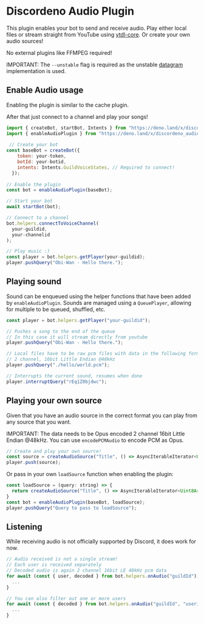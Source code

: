 # Discordeno Audio Plugin

This plugin enables your bot to send and receive audio.
Play either local files or stream straight from YouTube using [ytdl-core](https://github.com/DjDeveloperr/ytdl_core).
Or create your own audio sources!

No external plugins like FFMPEG required!

IMPORTANT: The `--unstable` flag is required as the unstable [datagram](https://doc.deno.land/deno/unstable/~/Deno.listenDatagram) implementation is used.

## Enable Audio usage

Enabling the plugin is similar to the cache plugin.

After that just connect to a channel and play your songs!


```js
import { createBot, startBot, Intents } from "https://deno.land/x/discordeno/mod.ts";
import { enableAudioPlugin } from "https://deno.land/x/discordeno_audio_plugin/mod.ts";
 
 // Create your bot
const baseBot = createBot({
    token: your-token,
    botId: your-botid,
    intents: Intents.GuildVoiceStates, // Required to connect!
  });
  
// Enable the plugin
const bot = enableAudioPlugin(baseBot); 

// Start your bot
await startBot(bot);

// Connect to a channel
bot.helpers.connectToVoiceChannel(
  your-guildid,
  your-channelid
);

// Play music :)
const player = bot.helpers.getPlayer(your-guildid);
player.pushQuery("Obi-Wan - Hello there.");
```

## Playing sound

Sound can be enqueued using the helper functions that have been added by `enableAudioPlugin`.
Sounds are managed using a `QueuePlayer`, allowing for multiple to be queued, shuffled, etc.

```js
const player = bot.helpers.getPlayer("your-guildid");

// Pushes a song to the end of the queue
// In this case it will stream directly from youtube
player.pushQuery("Obi-Wan - Hello there.");

// Local files have to be raw pcm files with data in the following format:
// 2 channel, 16bit Little Endian @48kHz
player.pushQuery("./hello/world.pcm"); 

// Interrupts the current sound, resumes when done
player.interruptQuery("rEq1Z0bjdwc"); 
```


## Playing your own source

Given that you have an audio source in the correct format you can play from any source that you want.

IMPORTANT:
The data needs to be Opus encoded 2 channel 16bit Little Endian @48kHz.
You can use `encodePCMAudio` to encode PCM as Opus.
```js
// Create and play your own source!
const source = createAudioSource("Title", () => AsyncIterableIterator<Uint8Array>)
player.push(source); 
```
Or pass in your own `loadSource` function when enabling the plugin:
```js
const loadSource = (query: string) => {
  return createAudioSource("Title", () => AsyncIterableIterator<Uint8Array>);
}
const bot = enableAudioPlugin(baseBot, loadSource);
player.pushQuery("Query to pass to loadSource");
```



## Listening

While receiving audio is not officially supported by Discord, it does work for now.

```js
// Audio received is not a single stream!
// Each user is received separately
// Decoded audio is again 2 channel 16bit LE 48kHz pcm data
for await (const { user, decoded } from bot.helpers.onAudio("guildId")) {
  ...
}

// You can also filter out one or more users
for await (const { decoded } from bot.helpers.onAudio("guildId", "userid")) {
  ...
}
```
